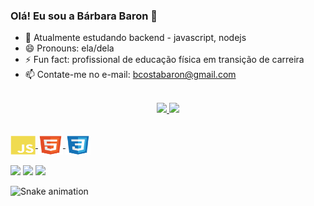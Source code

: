 ### Olá! Eu sou a Bárbara Baron 👋


- 🌱 Atualmente estudando backend - javascript, nodejs
- 😄 Pronouns: ela/dela
- ⚡ Fun fact: profissional de educação física em transição de carreira
- 📫 Contate-me no e-mail: bcostabaron@gmail.com
<br>
<div align="center">
  <a href="https://github.com/babixbaron">
  <img height="180em" src="https://github-readme-stats.vercel.app/api?username=babixbaron&show_icons=true&theme=dark&include_all_commits=true&count_private=true"/>
  <img height="180em" src="https://github-readme-stats.vercel.app/api/top-langs/?username=babixbaron&layout=compact&langs_count=7&theme=dark"/>
</div>
<br>
<div style="display: inline_block"><br>
  <img align="center" alt="Rafa-Js" height="30" width="40" src="https://raw.githubusercontent.com/devicons/devicon/master/icons/javascript/javascript-plain.svg">
  <img align="center" alt="Rafa-HTML" height="30" width="40" src="https://raw.githubusercontent.com/devicons/devicon/master/icons/html5/html5-original.svg">
  <img align="center" alt="Rafa-CSS" height="30" width="40" src="https://raw.githubusercontent.com/devicons/devicon/master/icons/css3/css3-original.svg">
</div>
<br>
<div>
  <a href="https://instagram.com/babixbaron" target="_blank"><img src="https://img.shields.io/badge/-Instagram-%23E4405F?style=for-the-badge&logo=instagram&logoColor=white" target="_blank"></a>
  <a href = "mailto:bcosatbaron@gmail.com"><img src="https://img.shields.io/badge/-Gmail-%23333?style=for-the-badge&logo=gmail&logoColor=white" target="_blank"></a>
  <a href="https://www.linkedin.com/in/barbaracostabaron" target="_blank"><img src="https://img.shields.io/badge/-LinkedIn-%230077B5?style=for-the-badge&logo=linkedin&logoColor=white" target="_blank"></a>   
</div>
  
![Snake animation](https://github.com/babixbaron/babixbaron/blob/output/github-contribution-grid-snake.svg)
